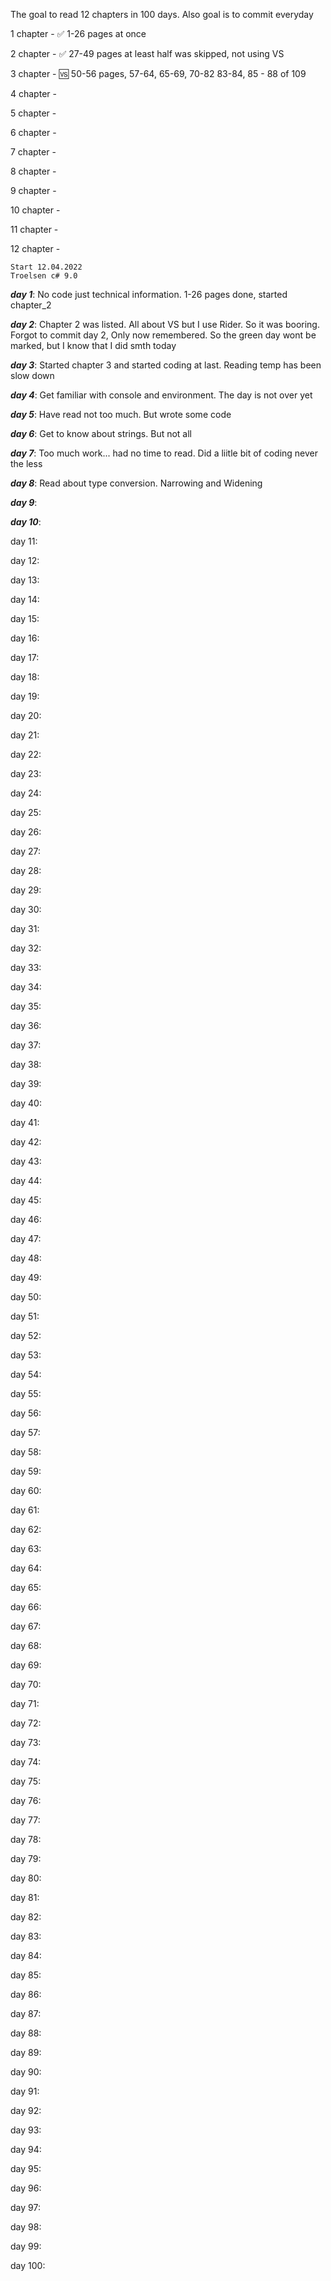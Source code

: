 
The goal to read 12 chapters in 100 days. Also goal is to commit everyday

1 chapter - ✅️ 1-26 pages at once

2 chapter - ✅️ 27-49 pages at least half was skipped, not using VS

3 chapter - 🆚    50-56 pages, 57-64, 65-69, 70-82 83-84, 85 - 88 of 109

4 chapter - 

5 chapter - 

6 chapter - 

7 chapter - 

8 chapter - 

9 chapter - 

10 chapter - 

11 chapter - 

12 chapter - 

    Start 12.04.2022
    Troelsen c# 9.0

***day 1***:  No code just technical information. 1-26 pages done, started chapter_2

***day 2***:  Chapter 2 was listed. All about VS but I use Rider. So it was booring. Forgot to commit day 2, Only now remembered. So the green day wont be marked, but I know that I did smth today

***day 3***:  Started chapter 3 and started coding at last. Reading temp has been slow down

***day 4***:  Get familiar with console and environment. The day is not over yet

***day 5***:  Have read not too much. But wrote some code

***day 6***:  Get to know about strings. But not all 

***day 7***:  Too much work... had no time to read. Did a liitle bit of coding never the less

***day 8***:  Read about type conversion. Narrowing and Widening

***day 9***:

***day 10***:

day 11:

day 12:

day 13:

day 14:

day 15:

day 16:

day 17:

day 18:

day 19:

day 20:

day 21:

day 22:

day 23:

day 24:

day 25:

day 26:

day 27:

day 28:

day 29:

day 30:

day 31:

day 32:

day 33:

day 34:

day 35:

day 36:

day 37:

day 38:

day 39:

day 40:

day 41:

day 42:

day 43:

day 44:

day 45:

day 46:

day 47:

day 48:

day 49:

day 50:

day 51:

day 52:

day 53:

day 54:

day 55:

day 56:

day 57:

day 58:

day 59:

day 60:

day 61:

day 62:

day 63:

day 64:

day 65:

day 66:

day 67:

day 68:

day 69:

day 70:

day 71:

day 72:

day 73:

day 74:

day 75:

day 76:

day 77:

day 78:

day 79:

day 80:

day 81:

day 82:

day 83:

day 84:

day 85:

day 86:

day 87:

day 88:

day 89:

day 90:

day 91:

day 92:

day 93:

day 94:

day 95:

day 96:

day 97:

day 98:

day 99:

day 100:

